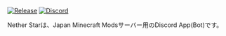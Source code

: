 [![Release](https://img.shields.io/github/release/Paladise-Lost-Developer-Team/Aivis-chan-bot?include_prereleases=&sort=semver&color=blue)](https://github.com/Paladise-Lost-Developer-Team/Aivis-chan-bot/releases/)
[![Discord](JMMウィジェット)](JMM招待リンク)

Nether Starは、Japan Minecraft Modsサーバー用のDiscord App(Bot)です。
